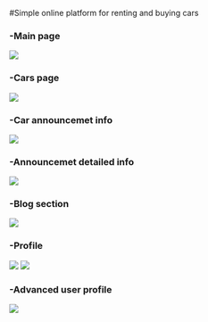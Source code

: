 #Simple online platform for renting and buying cars
<h3>-Main page</h3>
<img src="https://github.com/DmitryV13/ITProductsShop/assets/133820122/4b150594-35ba-41b0-8e2c-3c0be8c5d7c3">
<h3>-Cars page</h3>
<img src="https://github.com/DmitryV13/ITProductsShop/assets/133820122/1b99c3df-7e56-4b70-aafd-1b154681226c">
<h3>-Car announcemet info</h3>
<img src="https://github.com/DmitryV13/ITProductsShop/assets/133820122/87ac75c2-e592-4151-b652-20f490a91aa7">
<h3>-Announcemet detailed info</h3>
<img src="https://github.com/DmitryV13/RentShopVehicle.Web/assets/133820122/6ed37ce0-6bf4-4150-9f8a-5092bee59613">
<h3>-Blog section</h3>
<img src="https://github.com/DmitryV13/ITProductsShop/assets/133820122/4a9efd90-4ce8-471c-b236-583bf3c49a8a">
<h3>-Profile</h3>
<img src="https://github.com/DmitryV13/ITProductsShop/assets/133820122/79d64fde-1a84-4180-8719-1c3d73b342aa">
<img src="https://github.com/DmitryV13/ITProductsShop/assets/133820122/9e3ea074-7809-45f6-81d2-efd816308ad2">
<h3>-Advanced user profile</h3>
<img src="https://github.com/DmitryV13/ITProductsShop/assets/133820122/1f2c1293-eae1-453b-8893-8abdae57496c">
